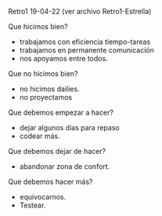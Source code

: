Retro1 19-04-22 (ver archivo Retro1-Estrella)

Que hicimos bien?
- trabajamos con eficiencia tiempo-tareas
- trabajamos en permanente comunicación
- nos apoyamos entre todos.

Que no hicimos bien?
- no hicimos dailies.
- no proyectamos

Que debemos empezar a hacer?
- dejar algunos días para repaso
- codear más.

Que debemos dejar de hacer?
- abandonar zona de confort.

Que debemos hacer más?
- equivocarnos.
- Testear. 
